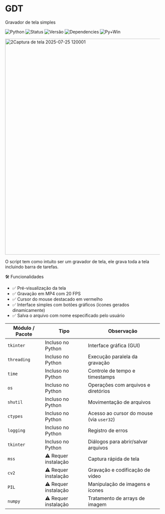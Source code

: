 # GDT
Gravador de tela simples

![Python](https://img.shields.io/badge/Python-3.7+-blue?logo=python&logoColor=white)
![Status](https://img.shields.io/badge/Status-Ativo-brightgreen)
![Versão](https://img.shields.io/badge/Versão-1.0-blue)
![Dependencies](https://img.shields.io/badge/dependencies-4-brightgreen)
![Py+Win](https://img.shields.io/badge/Python%203.11.7%20%7C%20Windows%2011-✔-brightgreen?logo=python&logoColor=white)

<img width="1537" height="701" alt="2Captura de tela 2025-07-25 120001" src="https://github.com/user-attachments/assets/796be81a-7cc3-4707-9cda-235b8bcc2df4" />

O script tem como intuito ser um gravador de tela, ele grava toda a tela incluindo barra de tarefas.

🛠️ Funcionalidades
- ✅ Pré-visualização da tela
- ✅ Gravação em MP4 com 20 FPS
- ✅ Cursor do mouse destacado em vermelho
- ✅ Interface simples com botões gráficos (ícones gerados dinamicamente)
- ✅ Salva o arquivo com nome especificado pelo usuário

| Módulo / Pacote       | Tipo                     | Observação |
|-----------------------|--------------------------|-----------|
| `tkinter`             | Incluso no Python        | Interface gráfica (GUI) |
| `threading`           | Incluso no Python        | Execução paralela da gravação |
| `time`                | Incluso no Python        | Controle de tempo e timestamps |
| `os`                  | Incluso no Python        | Operações com arquivos e diretórios |
| `shutil`              | Incluso no Python        | Movimentação de arquivos |
| `ctypes`              | Incluso no Python        | Acesso ao cursor do mouse (via `user32`) |
| `logging`             | Incluso no Python        | Registro de erros |
| `tkinter` | Incluso no Python | Diálogos para abrir/salvar arquivos |
| `mss`                 | ⚠️ Requer instalação     | Captura rápida de tela |
| `cv2`       | ⚠️ Requer instalação     | Gravação e codificação de vídeo |
| `PIL`        | ⚠️ Requer instalação     | Manipulação de imagens e ícones |
| `numpy`               | ⚠️ Requer instalação     | Tratamento de arrays de imagem |
